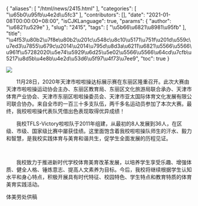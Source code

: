 {
    "aliases": [
        "/html/news/2415.html"
    ],
    "categories": [
        "\u65b0\u95fb\u4e2d\u5fc3"
    ],
    "contributors": [],
    "date": "2021-01-08T00:00:00+08:00",
    "isCJKLanguage": true,
    "params": {
        "author": "\u6821\u529e"
    },
    "slug": "2415",
    "tags": [
        "\u5b66\u6821\u8981\u95fb"
    ],
    "title": "\u4f53\u80b2\u7f8e\u80b2\u201c\u548c\u8c10\u5171\u751f\u201d\u559c\u7ed3\u7855\u679c\u2014\u2014\u795d\u8d3a\u6211\u6821\u5566\u5566\u961f\u57282020\u5e74\u5929\u6d25\u5e02\u5566\u5566\u64cd\u7cfb\u5217\u8d5b\u4e8b\u4e2d\u53d6\u5f97\u4f73\u7ee9",
    "toc": true
}

![](https://cdn.tfls.online/mirror/full/931703600f5cb7a68481b4f38d246d5f88d31564.jpg)




        11月28日，2020年天津市啦啦操达标展示赛在东丽区隆重召开。此次大赛由天津市啦啦操运动协会主办、东丽区教育局、东丽区文化旅游局联合承办、天津市体育产业协会、天津市东丽区啦啦操委员会、天津市亚太国际体育文化发展有限公司联合协办。来自全市的一百三十多支队伍，两千多名运动员参加了本次大赛。最终，我校啦啦操代表队凭借出色表现取得优异成绩！




  





 




        我校TFLS-Victory啦啦队于2011年组建，从最初的8人发展到36人，在区级、市级、国家级比赛中屡获佳绩。这里面饱含着我校啦啦操队师生的汗水、毅力和智慧，是我校实践体育与美育和谐共生，促学生全面发展的历程见证。




               




  





        我校致力于推进新时代学校体育美育改革发展，以培养学生享受乐趣、增强体质、健全人格、锤炼意志、提高人文素养为目标。今后，我校将继续根据学生认知水平和身心特点，积极开展具有时代特征、校园特色、学生特点和教育特质的体育美育实践活动。




  





体美劳处供稿




  





  





  



